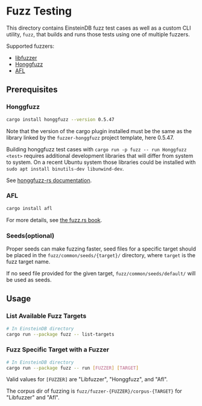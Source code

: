 # Fuzz Testing

This directory contains EinsteinDB fuzz test cases as well as a custom CLI utility, `fuzz`,
that builds and runs those tests using one of multiple fuzzers.

Supported fuzzers:

- [libfuzzer](https://llvm.org/docs/LibFuzzer.html)
- [Honggfuzz](https://github.com/google/honggfuzz)
- [AFL](http://lcamtuf.coredump.cx/afl/)

## Prerequisites

### Honggfuzz

```sh
cargo install honggfuzz --version 0.5.47
```

Note that the version of the cargo plugin installed must be the same as the
library linked by the `fuzzer-honggfuzz` project template, here 0.5.47.

Building honggfuzz test cases with `cargo run -p fuzz -- run Honggfuzz <test>`
requires additional development libraries that will differ from system to
system. On a recent Ubuntu system those libraries could be installed with `sudo
apt install binutils-dev libunwind-dev`.

See [honggfuzz-rs documentation](https://github.com/rust-fuzz/honggfuzz-rs).

### AFL

```sh
cargo install afl
```

For more details, see [the fuzz.rs book](https://fuzz.rs/book/afl/setup.html).

### Seeds(optional)

Proper seeds can make fuzzing faster, seed files for a specific target should be placed in the `fuzz/common/seeds/{target}/` directory, where `target` is the fuzz target name.

If no seed file provided for the given target, `fuzz/common/seeds/default/` will be used as seeds.

## Usage

### List Available Fuzz Targets

```bash
# In EinsteinDB directory
cargo run --package fuzz -- list-targets
```

### Fuzz Specific Target with a Fuzzer

```bash
# In EinsteinDB directory
cargo run --package fuzz -- run [FUZZER] [TARGET]
```

Valid values for `[FUZZER]` are "Libfuzzer", "Honggfuzz", and "Afl".

The corpus dir of fuzzing is `fuzz/fuzzer-{FUZZER}/corpus-{TARGET}` for "Libfuzzer" and "Afl".
